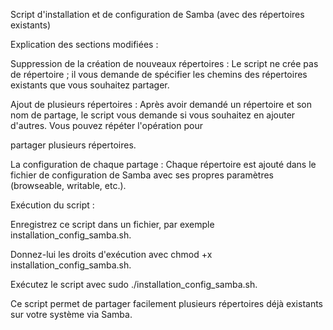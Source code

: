 Script d'installation et de configuration de Samba (avec des répertoires existants)

Explication des sections modifiées :

Suppression de la création de nouveaux répertoires : Le script ne crée pas de répertoire ; il vous demande de spécifier les chemins des répertoires existants que vous souhaitez partager.

Ajout de plusieurs répertoires : Après avoir demandé un répertoire et son nom de partage, le script vous demande si vous souhaitez en ajouter d'autres. Vous pouvez répéter l'opération pour 

partager plusieurs répertoires.

La configuration de chaque partage : Chaque répertoire est ajouté dans le fichier de configuration de Samba avec ses propres paramètres (browseable, writable, etc.).

Exécution du script :

Enregistrez ce script dans un fichier, par exemple installation_config_samba.sh.

Donnez-lui les droits d'exécution avec chmod +x installation_config_samba.sh.

Exécutez le script avec sudo ./installation_config_samba.sh.

Ce script permet de partager facilement plusieurs répertoires déjà existants sur votre système via Samba.